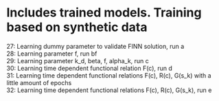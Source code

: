 # Includes trained models. Training based on synthetic data

27: Learning dummy parameter to validate FINN solution, run a<br />
28: Learning parameter f, run bf<br />
29: Learning parameter k_d, beta, f, alpha_k, run c<br />
30: Learning time dependent functional relation F(c), run d<br />
31: Learning time dependent functional relations F(c), R(c), G(s_k) with a little amount of epochs<br />
32: Learning time dependent functional relations F(c), R(c), G(s_k), run e<br />
